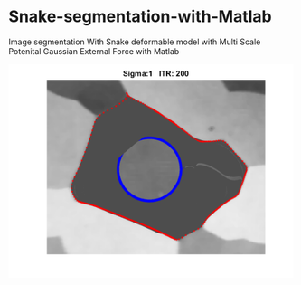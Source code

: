 # Snake-segmentation-with-Matlab
Image segmentation With Snake deformable model with Multi Scale Potenital Gaussian External Force with Matlab

![output](IO/output/tile.png)